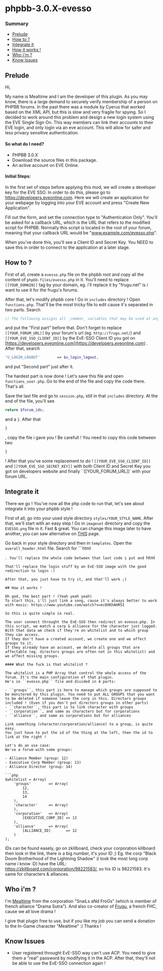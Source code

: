 # phpbb-3.0.X-evesso


### Summary
- [Prelude](https://github.com/Frugu/phpbb-3.0.X-evesso#prelude)
- [How to ?](https://github.com/Frugu/phpbb-3.0.X-evesso#how-to-)
- [Integrate it](https://github.com/Frugu/phpbb-3.0.X-evesso#integrate-it)
- [How it works !](https://github.com/Frugu/phpbb-3.0.X-evesso#how-it-works-)
- [Who i'm ?](https://github.com/Frugu/phpbb-3.0.X-evesso#who-im-)
- [Know Issues](https://github.com/Frugu/phpbb-3.0.X-evesso#know-issues)

## Prelude

Hi,

My name is Mealtime and I am the developer of this plugin.
As you may know, there is a large demand to securely verify membership of a person on PHPBB forums. In the past there was a module by Cyerus that worked based on the XML API, but this is slow and very fragile for spying. So I decided to work around this problem and design a new login system using the EVE Single Sign On. This way members can link their accounts to their EVE login, and only login via an eve account. This will allow for safer and less privacy sensitive authentication.

#### So what do I need?

- PHPBB 3.0.X
- Download the source files in this package.
- An active account on EVE Online.

#### Initial Steps:

In the first set of steps before applying this mod, we will create a developer key for the EVE SSO. In order to do this, please go to https://developers.eveonline.com. Here we will create an application for your webpage by logging into your EVE account and press "Create New Application".

Fill out the form, and set the connection type to "Authentication Only". You'll be asked for a callback URL, which is the URL that refers to the modified script for PHPBB. Normally this script is located in the root of your forum, meaning that your callback URL would be "www.example.com/evesso.php".

When you've done this, you'll see a Client ID and Secret Key. You NEED to save this in order to connect to the application at a later stage.

## How to ?

First of all, create a ``evesso.php`` file on the phpbb root and copy all the content of ``phpbb-files/evesso.php`` in it.
You'll need to replace ``[[YOUR_DOMAIN]]`` tag by your domain, eg. i'll replace it by "frugu.net" is i want to use it for the frugu's forums.

After that, let's modify phpbb core !
Go in ``includes`` directory ! Open ``functions.php``. That'll be the most tricky file to edit cause it's separated in two parts.
Search 
```php
// The following assigns all _common_ variables that may be used at any point in a template.
```
and put the "First part" before that.
Don't forget to replace ``[[YOUR_FORUM_URL]]`` by your forum's url (eg. ``http://frugu.net/``) and ``[[YOUR_EVE_SSO_CLIENT_ID]]`` by the EvE-SSO Client ID you got on [https://developers.eveonline.com](https://developers.eveonline.com) .
After that, search 
```php
'U_LOGIN_LOGOUT'		=> $u_login_logout,
``` 
and put "Second part" just after it.

The hardest part is now done ! Let's save this file and open ``functions_user.php``. Go to the end of the file and copy the code there. That's all.

Save the last file and go to ``session.php``, still in that ``includes`` directory.
At the end of the file, you'll see
```php
return $forum_ids;
```
and a ``}``. After that
```php
}
```
, copy the file i gave you !
Be carefull ! You need to copy this code between two
```php
}
```
!
After that you've some replacement to do !
``[[YOUR_EVE_SSO_CLIENT_ID]]`` and ``[[YOUR_EVE_SSO_SECRET_KEY]]`` with both Client ID and Secret Key you got on developers website and finally ``[[YOUR_FORUM_URL]]` with your forum URL.

## Integrate it

There we go ! You've now all the php code to run that, let's see about integrate it into your phpbb style !

First of all, go into your used style directory ``styles/YOUR_STYLE_NAME``.
After that, we'll start with an easy step ! Go in ``imageset`` directory and copy the ``EVESSO.png`` file in it. Fast & great. You can change this image later to have another, you can saw alternative on [THIS](https://developers.eveonline.com/resource/single-sign-on) page.

Go back in your style directory and then in ``templates``. Open the ``overall_header.html`` file.
Search for ```html
<!-- IF not S_USER_LOGGED_IN and not S_IS_BOT -->
```. You'll replace the whole code between that last code i put and ```html
<!-- ENDIF -->
``` by what i gave to you.
That'll replace the login stuff by an EvE-SSO image with the good redirection to login :)

After that, you just have to try it, and that'll work ;)

## How it works !

Oh god, the best part ! (Yeah yeah yeah)
To start this, i'll just link a song, cause it's always better to work with music: https://www.youtube.com/watch?v=ec0XKhAHR5I

So this is quite simple in real.

The user connect throught the EvE-SSO then redirect on evesso.php. In this script, we match a corp & alliance for the character just logged.
With that data we check if they're on whitelist and to which group they can access.
If they don't have a created account, we create one and we affect groups to it.
If they already have an account, we delete all groups that are affectable (eg. directors groups are often not in this whitelist) and we affect missing groups.

#### What the fuck is that whitelist ?

The whitelist is a PHP Array that control the whole access of the forum. It's the main configuration of that plugin.
He's in ``evesso.php`` file and divided in 4 parts:

- ``groups``, this part is here to manage which groups are supposed to be monitored by this plugin. You need to put ALL GROUPS that you want to be deleted if someone leave the corp in this. Directors groups included ! (Even if you don't put directors groups in other parts)
- ``character``, this part is to link character with groups
- ``corporation``, and same as characters but for corporations
- ``alliance``, and same as corporations but for alliances

Link something (character/corporation/alliance) to a group, is quite easy.
You just have to put the id of the thing at the left, then the id to link at the right !

Let's do an use case:
We've a forum with some groups:

- Alliance Member (group: 12)
- Executive Corp Member (group: 13)
- Alliance Director (group: 14)

```php
$whitelist = Array(
    'groups'        => Array(
        12,
        13,
        14
    ),
    'character'     => Array(
    ),
    'corporation'   => Array(
        [EXECUTIVE_CORP_ID] => 13
    ),
    'alliance'      => Array(
        [ALLIANCE_ID]       => 12
    )
);
```

IDs can be found easely, go on zkillboard, check your corporation killboard then look in the link, there is a big number, it's your ID ;)
Eg. the corp "Black Doom Brotherhood of the Lightning Shadow" (i took the most long corp name i know :D) have the URL: https://zkillboard.com/corporation/98221583/, so his ID is 98221583.
It's same for characters & alliances.

## Who i'm ?

I'm [Mealtime](https://zkillboard.com/character/91901482/) from the corporation "SnaiLs aNd FroGs" (which is member of french alliance "Drama Sutra").
And also co-creator of [Frugu](http://frugu.net/), a french FHC, cause we all love drama !

I give that plugin free to use, but if you like my job you can send a donation to the In-Game character "Mealtime" :)
Thanks !

## Know Issues

- User registered throught EvE-SSO way can't use ACP. You need to give them a "real" password by modifying it in the ACP. After that, they'll not be able to use the EvE-SSO connection again !
